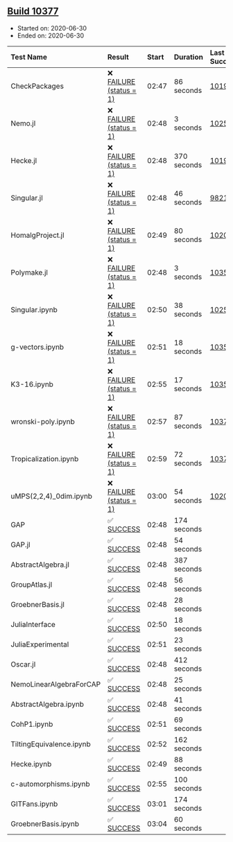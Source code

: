 ## [Build 10377](https://oscarci.mathematik.uni-kl.de/job/oscar/10377/)

* Started on: 2020-06-30
* Ended on: 2020-06-30

| Test Name    | Result | Start | Duration | Last Success | First Failure |
|:-------------|:-------|:------|:---------|:-------------|:--------------|
| CheckPackages | ❌ [FAILURE (status = 1)](https://oscarci.mathematik.uni-kl.de/job/oscar/10377/artifact/logs/build-10377/CheckPackages.log) | 02:47 | 86 seconds | [10197](https://oscarci.mathematik.uni-kl.de/job/oscar/10197/) | [10198](https://oscarci.mathematik.uni-kl.de/job/oscar/10198/) |
| Nemo.jl | ❌ [FAILURE (status = 1)](https://oscarci.mathematik.uni-kl.de/job/oscar/10377/artifact/logs/build-10377/Nemo.jl.log) | 02:48 | 3 seconds | [10252](https://oscarci.mathematik.uni-kl.de/job/oscar/10252/) | [10253](https://oscarci.mathematik.uni-kl.de/job/oscar/10253/) |
| Hecke.jl | ❌ [FAILURE (status = 1)](https://oscarci.mathematik.uni-kl.de/job/oscar/10377/artifact/logs/build-10377/Hecke.jl.log) | 02:48 | 370 seconds | [10197](https://oscarci.mathematik.uni-kl.de/job/oscar/10197/) | [10198](https://oscarci.mathematik.uni-kl.de/job/oscar/10198/) |
| Singular.jl | ❌ [FAILURE (status = 1)](https://oscarci.mathematik.uni-kl.de/job/oscar/10377/artifact/logs/build-10377/Singular.jl.log) | 02:48 | 46 seconds | [9821](https://oscarci.mathematik.uni-kl.de/job/oscar/9821/) | [9822](https://oscarci.mathematik.uni-kl.de/job/oscar/9822/) |
| HomalgProject.jl | ❌ [FAILURE (status = 1)](https://oscarci.mathematik.uni-kl.de/job/oscar/10377/artifact/logs/build-10377/HomalgProject.jl.log) | 02:49 | 80 seconds | [10209](https://oscarci.mathematik.uni-kl.de/job/oscar/10209/) | [10210](https://oscarci.mathematik.uni-kl.de/job/oscar/10210/) |
| Polymake.jl | ❌ [FAILURE (status = 1)](https://oscarci.mathematik.uni-kl.de/job/oscar/10377/artifact/logs/build-10377/Polymake.jl.log) | 02:48 | 3 seconds | [10356](https://oscarci.mathematik.uni-kl.de/job/oscar/10356/) | [10357](https://oscarci.mathematik.uni-kl.de/job/oscar/10357/) |
| Singular.ipynb | ❌ [FAILURE (status = 1)](https://oscarci.mathematik.uni-kl.de/job/oscar/10377/artifact/logs/build-10377/Singular.ipynb.log) | 02:50 | 38 seconds | [10252](https://oscarci.mathematik.uni-kl.de/job/oscar/10252/) | [10253](https://oscarci.mathematik.uni-kl.de/job/oscar/10253/) |
| g-vectors.ipynb | ❌ [FAILURE (status = 1)](https://oscarci.mathematik.uni-kl.de/job/oscar/10377/artifact/logs/build-10377/g-vectors.ipynb.log) | 02:51 | 18 seconds | [10356](https://oscarci.mathematik.uni-kl.de/job/oscar/10356/) | [10357](https://oscarci.mathematik.uni-kl.de/job/oscar/10357/) |
| K3-16.ipynb | ❌ [FAILURE (status = 1)](https://oscarci.mathematik.uni-kl.de/job/oscar/10377/artifact/logs/build-10377/K3-16.ipynb.log) | 02:55 | 17 seconds | [10356](https://oscarci.mathematik.uni-kl.de/job/oscar/10356/) | [10357](https://oscarci.mathematik.uni-kl.de/job/oscar/10357/) |
| wronski-poly.ipynb | ❌ [FAILURE (status = 1)](https://oscarci.mathematik.uni-kl.de/job/oscar/10377/artifact/logs/build-10377/wronski-poly.ipynb.log) | 02:57 | 87 seconds | [10375](https://oscarci.mathematik.uni-kl.de/job/oscar/10375/) | [10376](https://oscarci.mathematik.uni-kl.de/job/oscar/10376/) |
| Tropicalization.ipynb | ❌ [FAILURE (status = 1)](https://oscarci.mathematik.uni-kl.de/job/oscar/10377/artifact/logs/build-10377/Tropicalization.ipynb.log) | 02:59 | 72 seconds | [10376](https://oscarci.mathematik.uni-kl.de/job/oscar/10376/) | [10377](https://oscarci.mathematik.uni-kl.de/job/oscar/10377/) |
| uMPS(2,2,4)_0dim.ipynb | ❌ [FAILURE (status = 1)](https://oscarci.mathematik.uni-kl.de/job/oscar/10377/artifact/logs/build-10377/uMPS-2-2-4-_0dim.ipynb.log) | 03:00 | 54 seconds | [10209](https://oscarci.mathematik.uni-kl.de/job/oscar/10209/) | [10210](https://oscarci.mathematik.uni-kl.de/job/oscar/10210/) |
| GAP | ✅ [SUCCESS](https://oscarci.mathematik.uni-kl.de/job/oscar/10377/artifact/logs/build-10377/GAP.log) | 02:48 | 174 seconds |  |  |
| GAP.jl | ✅ [SUCCESS](https://oscarci.mathematik.uni-kl.de/job/oscar/10377/artifact/logs/build-10377/GAP.jl.log) | 02:48 | 54 seconds |  |  |
| AbstractAlgebra.jl | ✅ [SUCCESS](https://oscarci.mathematik.uni-kl.de/job/oscar/10377/artifact/logs/build-10377/AbstractAlgebra.jl.log) | 02:48 | 387 seconds |  |  |
| GroupAtlas.jl | ✅ [SUCCESS](https://oscarci.mathematik.uni-kl.de/job/oscar/10377/artifact/logs/build-10377/GroupAtlas.jl.log) | 02:48 | 56 seconds |  |  |
| GroebnerBasis.jl | ✅ [SUCCESS](https://oscarci.mathematik.uni-kl.de/job/oscar/10377/artifact/logs/build-10377/GroebnerBasis.jl.log) | 02:48 | 28 seconds |  |  |
| JuliaInterface | ✅ [SUCCESS](https://oscarci.mathematik.uni-kl.de/job/oscar/10377/artifact/logs/build-10377/JuliaInterface.log) | 02:50 | 18 seconds |  |  |
| JuliaExperimental | ✅ [SUCCESS](https://oscarci.mathematik.uni-kl.de/job/oscar/10377/artifact/logs/build-10377/JuliaExperimental.log) | 02:51 | 23 seconds |  |  |
| Oscar.jl | ✅ [SUCCESS](https://oscarci.mathematik.uni-kl.de/job/oscar/10377/artifact/logs/build-10377/Oscar.jl.log) | 02:48 | 412 seconds |  |  |
| NemoLinearAlgebraForCAP | ✅ [SUCCESS](https://oscarci.mathematik.uni-kl.de/job/oscar/10377/artifact/logs/build-10377/NemoLinearAlgebraForCAP.log) | 02:48 | 25 seconds |  |  |
| AbstractAlgebra.ipynb | ✅ [SUCCESS](https://oscarci.mathematik.uni-kl.de/job/oscar/10377/artifact/logs/build-10377/AbstractAlgebra.ipynb.log) | 02:48 | 41 seconds |  |  |
| CohP1.ipynb | ✅ [SUCCESS](https://oscarci.mathematik.uni-kl.de/job/oscar/10377/artifact/logs/build-10377/CohP1.ipynb.log) | 02:51 | 69 seconds |  |  |
| TiltingEquivalence.ipynb | ✅ [SUCCESS](https://oscarci.mathematik.uni-kl.de/job/oscar/10377/artifact/logs/build-10377/TiltingEquivalence.ipynb.log) | 02:52 | 162 seconds |  |  |
| Hecke.ipynb | ✅ [SUCCESS](https://oscarci.mathematik.uni-kl.de/job/oscar/10377/artifact/logs/build-10377/Hecke.ipynb.log) | 02:49 | 88 seconds |  |  |
| c-automorphisms.ipynb | ✅ [SUCCESS](https://oscarci.mathematik.uni-kl.de/job/oscar/10377/artifact/logs/build-10377/c-automorphisms.ipynb.log) | 02:55 | 100 seconds |  |  |
| GITFans.ipynb | ✅ [SUCCESS](https://oscarci.mathematik.uni-kl.de/job/oscar/10377/artifact/logs/build-10377/GITFans.ipynb.log) | 03:01 | 174 seconds |  |  |
| GroebnerBasis.ipynb | ✅ [SUCCESS](https://oscarci.mathematik.uni-kl.de/job/oscar/10377/artifact/logs/build-10377/GroebnerBasis.ipynb.log) | 03:04 | 60 seconds |  |  |
